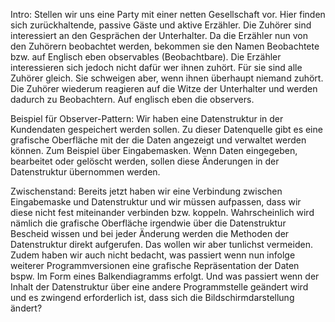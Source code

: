 Intro:
Stellen wir uns eine Party mit einer netten Gesellschaft vor.
Hier finden sich zurückhaltende, passive Gäste und aktive Erzähler.
Die Zuhörer sind interessiert an den Gesprächen der Unterhalter.
Da die Erzähler nun von den Zuhörern beobachtet werden, bekommen sie den Namen Beobachtete bzw. auf Englisch eben observables (Beobachtbare).
Die Erzähler interessieren sich jedoch nicht dafür wer ihnen zuhört. Für sie sind alle Zuhörer gleich.
Sie schweigen aber, wenn ihnen überhaupt niemand zuhört.
Die Zuhörer wiederum reagieren auf die Witze der Unterhalter und werden dadurch zu Beobachtern. Auf englisch eben die observers.

Beispiel für Observer-Pattern:
Wir haben eine Datenstruktur in der Kundendaten gespeichert werden sollen.
Zu dieser Datenquelle gibt es eine grafische Oberfläche mit der die Daten angezeigt und verwaltet werden können. Zum Beispiel über Eingabemasken.
Wenn Daten eingegeben, bearbeitet oder gelöscht werden, sollen diese Änderungen in der Datenstruktur übernommen werden.

Zwischenstand: Bereits jetzt haben wir eine Verbindung zwischen Eingabemaske und Datenstruktur und wir müssen aufpassen, dass wir diese nicht fest miteinander verbinden bzw. koppeln. Wahrscheinlich wird nämlich die grafische Oberfläche irgendwie über die Datenstruktur Bescheid wissen und bei jeder Änderung werden die Methoden der Datenstruktur direkt aufgerufen. Das wollen wir aber tunlichst vermeiden.
Zudem haben wir auch nicht bedacht, was passiert wenn nun infolge weiterer Programmversionen eine grafische Repräsentation der Daten bspw. Im Form eines Balkendiagramms erfolgt.
Und was passiert wenn der Inhalt der Datenstruktur über eine andere Programmstelle geändert wird und es zwingend erforderlich ist, dass sich die Bildschirmdarstellung ändert?
